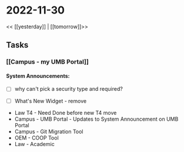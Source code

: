 # 2022-11-30
<< [[yesterday]] | [[tomorrow]]>>
## Tasks
### [[Campus - my UMB Portal]]
#### System Announcements:
- [ ] why can't pick a security type and required?
- [ ] What's New Widget - remove




- Law T4 - Need Done before new T4 move
- Campus - UMB Portal - Updates to System Announcement on UMB Portal
- Campus - Git Migration Tool
- OEM - COOP Tool
- Law - Academic